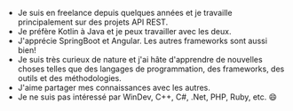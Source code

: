 - Je suis en freelance depuis quelques années et je travaille principalement sur des projets API REST.
- Je préfère Kotlin à Java et je peux travailler avec les deux.
- J'apprécie SpringBoot et Angular. Les autres frameworks sont aussi bien!
- Je suis très curieux de nature et j'ai hâte d'apprendre de nouvelles choses telles que des langages de programmation, des frameworks, des outils et des méthodologies.
- J'aime partager mes connaissances avec les autres.
- Je ne suis pas intéressé par WinDev, C++, C#, .Net, PHP, Ruby, etc. :smile:
